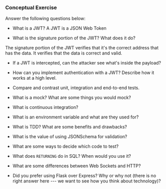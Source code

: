 ### Conceptual Exercise

Answer the following questions below:

- What is a JWT?
A JWT is a JSON Web Token

- What is the signature portion of the JWT?  What does it do?

The signature portion of the JWT verifies that it's the correct address that has the data. It verifies that the data is correct and valid.

- If a JWT is intercepted, can the attacker see what's inside the payload?

- How can you implement authentication with a JWT?  Describe how it works at a high level.

- Compare and contrast unit, integration and end-to-end tests.

- What is a mock? What are some things you would mock?

- What is continuous integration?

- What is an environment variable and what are they used for?

- What is TDD? What are some benefits and drawbacks?

- What is the value of using JSONSchema for validation?

- What are some ways to decide which code to test?

- What does `RETURNING` do in SQL? When would you use it?

- What are some differences between Web Sockets and HTTP?

- Did you prefer using Flask over Express? Why or why not (there is no right
  answer here --- we want to see how you think about technology)?
